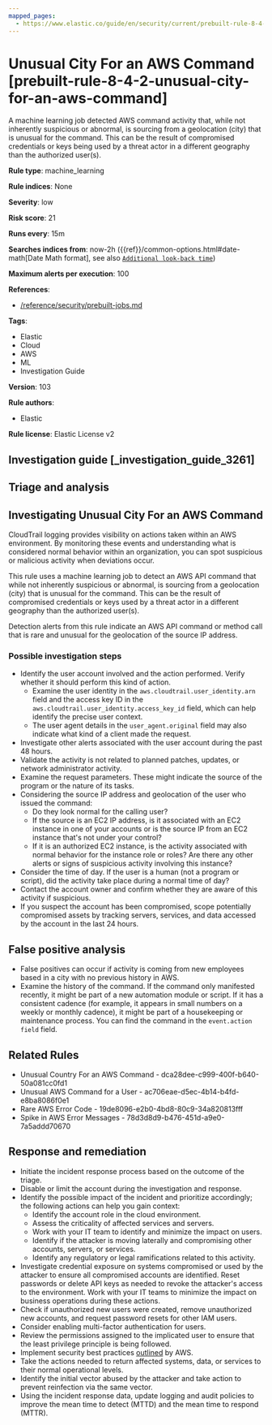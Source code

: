 ```yaml
---
mapped_pages:
  - https://www.elastic.co/guide/en/security/current/prebuilt-rule-8-4-2-unusual-city-for-an-aws-command.html
---
```


# Unusual City For an AWS Command [prebuilt-rule-8-4-2-unusual-city-for-an-aws-command]

A machine learning job detected AWS command activity that, while not inherently suspicious or abnormal, is sourcing from a geolocation (city) that is unusual for the command. This can be the result of compromised credentials or keys being used by a threat actor in a different geography than the authorized user(s).

**Rule type**: machine_learning

**Rule indices**: None

**Severity**: low

**Risk score**: 21

**Runs every**: 15m

**Searches indices from**: now-2h ({{ref}}/common-options.html#date-math[Date Math format], see also [`Additional look-back time`](docs-content://solutions/security/detect-and-alert/create-detection-rule.md#rule-schedule))

**Maximum alerts per execution**: 100

**References**:

* [/reference/security/prebuilt-jobs.md](/reference/prebuilt-jobs.md)

**Tags**:

* Elastic
* Cloud
* AWS
* ML
* Investigation Guide

**Version**: 103

**Rule authors**:

* Elastic

**Rule license**: Elastic License v2

## Investigation guide [_investigation_guide_3261]

## Triage and analysis

## Investigating Unusual City For an AWS Command

CloudTrail logging provides visibility on actions taken within an AWS environment. By monitoring these events and understanding what is considered normal behavior within an organization, you can spot suspicious or malicious activity when deviations occur.

This rule uses a machine learning job to detect an AWS API command that while not inherently suspicious or abnormal, is sourcing from a geolocation (city) that is unusual for the command. This can be the result of compromised credentials or keys used by a threat actor in a different geography than the authorized user(s).

Detection alerts from this rule indicate an AWS API command or method call that is rare and unusual for the geolocation of the source IP address.

### Possible investigation steps

- Identify the user account involved and the action performed. Verify whether it should perform this kind of action.
    - Examine the user identity in the `aws.cloudtrail.user_identity.arn` field and the access key ID in the `aws.cloudtrail.user_identity.access_key_id` field, which can help identify the precise user context.
    - The user agent details in the `user_agent.original` field may also indicate what kind of a client made the request.
- Investigate other alerts associated with the user account during the past 48 hours.
- Validate the activity is not related to planned patches, updates, or network administrator activity.
- Examine the request parameters. These might indicate the source of the program or the nature of its tasks.
- Considering the source IP address and geolocation of the user who issued the command:
    - Do they look normal for the calling user?
    - If the source is an EC2 IP address, is it associated with an EC2 instance in one of your accounts or is the source IP from an EC2 instance that's not under your control?
    - If it is an authorized EC2 instance, is the activity associated with normal behavior for the instance role or roles? Are there any other alerts or signs of suspicious activity involving this instance?
- Consider the time of day. If the user is a human (not a program or script), did the activity take place during a normal time of day?
- Contact the account owner and confirm whether they are aware of this activity if suspicious.
- If you suspect the account has been compromised, scope potentially compromised assets by tracking servers, services, and data accessed by the account in the last 24 hours.

## False positive analysis

- False positives can occur if activity is coming from new employees based in a city with no previous history in AWS.
- Examine the history of the command. If the command only manifested recently, it might be part of a new automation module or script. If it has a consistent cadence (for example, it appears in small numbers on a weekly or monthly cadence), it might be part of a housekeeping or maintenance process. You can find the command in the `event.action field` field.

## Related Rules

- Unusual Country For an AWS Command - dca28dee-c999-400f-b640-50a081cc0fd1
- Unusual AWS Command for a User - ac706eae-d5ec-4b14-b4fd-e8ba8086f0e1
- Rare AWS Error Code - 19de8096-e2b0-4bd8-80c9-34a820813fff
- Spike in AWS Error Messages - 78d3d8d9-b476-451d-a9e0-7a5addd70670

## Response and remediation

- Initiate the incident response process based on the outcome of the triage.
- Disable or limit the account during the investigation and response.
- Identify the possible impact of the incident and prioritize accordingly; the following actions can help you gain context:
    - Identify the account role in the cloud environment.
    - Assess the criticality of affected services and servers.
    - Work with your IT team to identify and minimize the impact on users.
    - Identify if the attacker is moving laterally and compromising other accounts, servers, or services.
    - Identify any regulatory or legal ramifications related to this activity.
- Investigate credential exposure on systems compromised or used by the attacker to ensure all compromised accounts are identified. Reset passwords or delete API keys as needed to revoke the attacker's access to the environment. Work with your IT teams to minimize the impact on business operations during these actions.
- Check if unauthorized new users were created, remove unauthorized new accounts, and request password resets for other IAM users.
- Consider enabling multi-factor authentication for users.
- Review the permissions assigned to the implicated user to ensure that the least privilege principle is being followed.
- Implement security best practices [outlined](https://aws.amazon.com/premiumsupport/knowledge-center/security-best-practices/) by AWS.
- Take the actions needed to return affected systems, data, or services to their normal operational levels.
- Identify the initial vector abused by the attacker and take action to prevent reinfection via the same vector.
- Using the incident response data, update logging and audit policies to improve the mean time to detect (MTTD) and the mean time to respond (MTTR).

